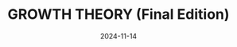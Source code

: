 ---
title: "GROWTH THEORY (Final Edition)"
subtitle:
description: "正規 7 輯 Repackage"
icon: "library_music"
weight: 750
date: 2024-11-14
images: ["album/r7-growth-theory-final.jpg"]
---